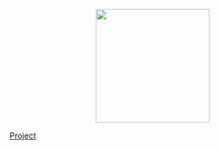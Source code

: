 <p align="center">
<img src="https://user-images.githubusercontent.com/107614800/175932946-c0ef190c-4549-4be5-9e19-d8dcf2350f79.png" height=200 width=200 />
</p>

[Project](https://github.com/orgs/eungella-io/projects/2/views/1?layout=board)
